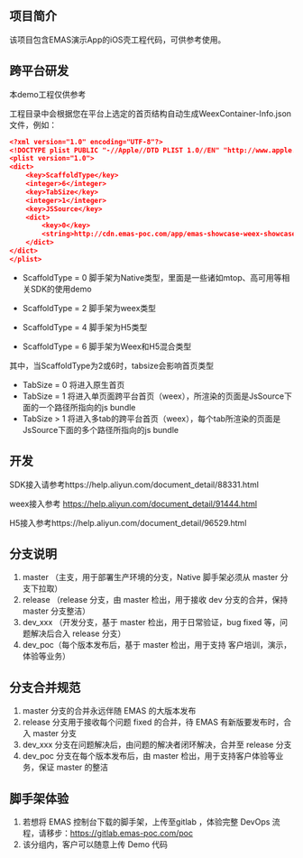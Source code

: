 ## 项目简介

该项目包含EMAS演示App的iOS壳工程代码，可供参考使用。


## 跨平台研发

本demo工程仅供参考

工程目录中会根据您在平台上选定的首页结构自动生成WeexContainer-Info.json文件，例如：

```json
<?xml version="1.0" encoding="UTF-8"?>
<!DOCTYPE plist PUBLIC "-//Apple//DTD PLIST 1.0//EN" "http://www.apple.com/DTDs/PropertyList-1.0.dtd">
<plist version="1.0">
<dict>
	<key>ScaffoldType</key>
	<integer>6</integer>
	<key>TabSize</key>
	<integer>1</integer>
	<key>JSSource</key>
	<dict>
		<key>0</key>
		<string>http://cdn.emas-poc.com/app/emas-showcase-weex-showcase/pages/index/entry.js</string>
	</dict>
</dict>
</plist>
```

* ScaffoldType = 0 脚手架为Native类型，里面是一些诸如mtop、高可用等相关SDK的使用demo

* ScaffoldType = 2 脚手架为weex类型

* ScaffoldType = 4 脚手架为H5类型

* ScaffoldType = 6 脚手架为Weex和H5混合类型


其中，当ScaffoldType为2或6时，tabsize会影响首页类型

* TabSize = 0 将进入原生首页
*  TabSize = 1 将进入单页面跨平台首页（weex），所渲染的页面是JsSource下面的一个路径所指向的js bundle
* TabSize > 1 将进入多tab的跨平台首页（weex），每个tab所渲染的页面是JsSource下面的多个路径所指向的js bundle



## 开发

SDK接入请参考https://help.aliyun.com/document_detail/88331.html



weex接入参考 https://help.aliyun.com/document_detail/91444.html



H5接入参考https://help.aliyun.com/document_detail/96529.html


## 分支说明
1. master  （主支，用于部署生产环境的分支，Native 脚手架必须从 master 分支下拉取）
2. release  （release 分支，由 master 检出，用于接收 dev 分支的合并，保持 master 分支整洁）
3. dev_xxx （开发分支，基于 master 检出，用于日常验证，bug fixed 等，问题解决后合入 release 分支）
4. dev_poc（每个版本发布后，基于 master 检出，用于支持 客户培训，演示，体验等业务）

## 分支合并规范
1. master 分支的合并永远伴随 EMAS 的大版本发布
2. release 分支用于接收每个问题 fixed 的合并，待 EMAS 有新版要发布时，合入 master 分支
3. dev_xxx 分支在问题解决后，由问题的解决者闭环解决，合并至 release 分支
4. dev_poc 分支在每个版本发布后，由 master 检出，用于支持客户体验等业务，保证 master 的整洁

## 脚手架体验
1. 若想将 EMAS 控制台下载的脚手架，上传至gitlab ，体验完整 DevOps 流程，请移步：https://gitlab.emas-poc.com/poc
2. 该分组内，客户可以随意上传 Demo 代码


